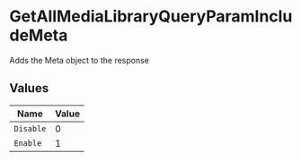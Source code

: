 # GetAllMediaLibraryQueryParamIncludeMeta

Adds the Meta object to the response



## Values

| Name      | Value     |
| --------- | --------- |
| `Disable` | 0         |
| `Enable`  | 1         |